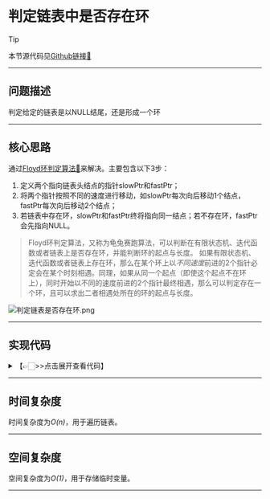 # 判定链表中是否存在环

> [!Tip]
> 
> 本节源代码见[Github链接🔗](https://github.com/MaxSolider/leetcode-algorithm/blob/main/structure/src/main/java/org/example/linkedlist/exercises/DoesLinkedListContainsLoop.java)

---

## 问题描述
判定给定的链表是以NULL结尾，还是形成一个环

---

## 核心思路
通过[Floyd环判定算法🔗](../基础算法/Floyd环判定算法.md)来解决。主要包含以下3步：
1. 定义两个指向链表头结点的指针slowPtr和fastPtr；
2. 将两个指针按照不同的速度进行移动，如slowPtr每次向后移动1个结点，fastPtr每次向后移动2个结点；
3. 若链表中存在环，slowPtr和fastPtr终将指向同一结点；若不存在环，fastPtr会先指向NULL。

> Floyd环判定算法，又称为龟兔赛跑算法，可以判断在有限状态机、迭代函数或者链表上是否存在环，并能判断环的起点与长度。
> 如果有限状态机、迭代函数或者链表上存在环，那么在某个环上以*不同速度*前进的2个指针必定会在某个时刻相遇。同理，如果从同一个起点（即使这个起点不在环上），同时开始以不同的速度前进的2个指针最终相遇，那么可以判定存在一个环，且可以求出二者相遇处所在的环的起点与长度。

![判定链表是否存在环.png](https://s2.loli.net/2022/10/09/PmH9XY6Nzyr3lGs.png)

---

## 实现代码
<details> 
	<summary>【👉🏻>>点击展开查看代码】</summary> 
	<pre>
		<code>
			/**  
			 * 判断链表中是否存在环  
			 *  
			 * @param headNode  
			 * @return boolean  
			 * @author: Max Solider  
			 * @date: 2022/10/9 14:18  
			 */
			 boolean doesLinkedListContainsLoop(NormalListNode headNode) {  
			    if (headNode == null || headNode.getNext() == null) {  
			        return false;  
			    }  
			    NormalListNode slowPtr = headNode, fastPtr = headNode;  
			    while (fastPtr.getNext() != null && fastPtr.getNext().getNext() != null) {  
			        fastPtr = fastPtr.getNext().getNext();  
			        slowPtr = slowPtr.getNext();  
			        if (slowPtr == fastPtr) {  
			            System.out.println("There is a loop in the linked list.");  
			            return true;        }  
			    }  
			    System.out.println("There is no loop in the linked list.");  
			    return false;}
		</code>
	</pre>
</details>

---

## 时间复杂度
时间复杂度为*O(n)*，用于遍历链表。

---

## 空间复杂度
空间复杂度为*O(1)*，用于存储临时变量。

---